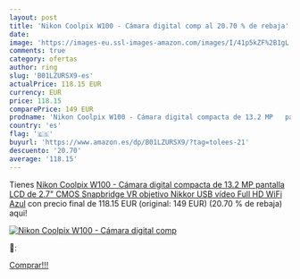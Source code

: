```yaml
---
layout: post
title: 'Nikon Coolpix W100 - Cámara digital comp al 20.70 % de rebaja'
date: 
image: 'https://images-eu.ssl-images-amazon.com/images/I/41p5kZF%2B1gL._SL200_.jpg'
comments: true
category: ofertas
author: ring
slug: 'B01LZURSX9-es'
actualPrice: 118.15 EUR
currency: EUR
price: 118.15
comparePrice: 149 EUR
prodname: 'Nikon Coolpix W100 - Cámara digital compacta de 13.2 MP   pantalla LCD de 2.7"  CMOS  Snapbridge  VR  objetivo Nikkor  USB  vídeo Full HD  WiFi  Azul'
country: 'es'
flag: '🇪🇸'
buyurl: 'https://www.amazon.es/dp/B01LZURSX9/?tag=tolees-21'
descuento: '20.70'
average: '118.15'
---
```


Tienes [Nikon Coolpix W100 - Cámara digital compacta de 13.2 MP   pantalla LCD de 2.7"  CMOS  Snapbridge  VR  objetivo Nikkor  USB  vídeo Full HD  WiFi  Azul](https://www.amazon.es/dp/B01LZURSX9/?tag=tolees-21) con precio final de  118.15 EUR (original: 149 EUR) (20.70 %  de rebaja) aqui!

[![Nikon Coolpix W100 - Cámara digital comp](https://images-eu.ssl-images-amazon.com/images/I/41p5kZF%2B1gL._SL200_.jpg)](https://www.amazon.es/dp/B01LZURSX9/?tag=tolees-21)

🔎:


[Comprar!!!](https://www.amazon.es/dp/B01LZURSX9/?tag=tolees-21)
